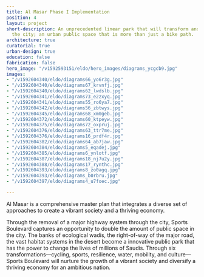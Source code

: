 ```yaml
---
title: Al Masar Phase I Implementation
position: 4
layout: project
short-description: An unprecedented linear park that will transform and reconnect
  the city; an urban public space that is more than just a bike path.
architecture: true
curatorial: true
urban-design: true
education: false
fabrication: false
hero_image: "/v1592593151/eldo/hero_images/diagrams_ycgcb9.jpg"
images:
- "/v1592604340/eldo/diagrams66_yo6r3g.jpg"
- "/v1592604340/eldo/diagrams67_krvnfj.jpg"
- "/v1592604340/eldo/diagrams62_lwdslb.jpg"
- "/v1592604341/eldo/diagrams73_e2zxyq.jpg"
- "/v1592604341/eldo/diagrams55_ro6ya7.jpg"
- "/v1592604342/eldo/diagrams56_zbtwys.jpg"
- "/v1592604345/eldo/diagrams68_xm0geb.jpg"
- "/v1592604372/eldo/diagrams60_ktpeyw.jpg"
- "/v1592604375/eldo/diagrams72_oxpruj.jpg"
- "/v1592604376/eldo/diagrams63_ttr7me.jpg"
- "/v1592604376/eldo/diagrams16_prdf4r.jpg"
- "/v1592604382/eldo/diagrams64_ab7jaw.jpg"
- "/v1592604384/eldo/diagrams5_eqadej.jpg"
- "/v1592604385/eldo/diagrams6_ynlotf.jpg"
- "/v1592604387/eldo/diagrams18_nj7u2y.jpg"
- "/v1592604388/eldo/diagrams17_rynthc.jpg"
- "/v1592604393/eldo/diagrams8_zo0agq.jpg"
- "/v1592604393/eldo/diagrams_b0rbru.jpg"
- "/v1592604397/eldo/diagrams4_u7foec.jpg"

---
```

Al Masar is a comprehensive master plan that integrates a diverse set of approaches to create a vibrant society and a thriving economy.

Through the removal of a major highway system through the city, Sports Boulevard captures an opportunity to double the amount of public space in the city. The banks of ecological wadis, the right-of-way of the major road, the vast habitat systems in the desert become a innovative public park that has the power to change the lives of millions of Saudis. Through six transformations—cycling, sports, resilience, water, mobility, and culture—Sports Boulevard will nurture the growth of a vibrant society and diversify a thriving economy for an ambitious nation.